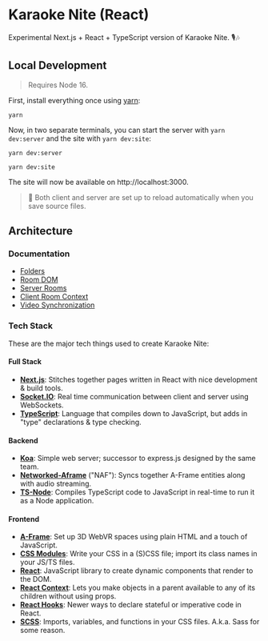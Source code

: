 # Karaoke Nite (React)

Experimental Next.js + React + TypeScript version of Karaoke Nite. 🎙🎶

## Local Development

> Requires Node 16.

First, install everything once using [yarn](https://yarnpkg.com):

```shell
yarn
```

Now, in two separate terminals, you can start the server with `yarn dev:server` and the site with `yarn dev:site`:

```shell
yarn dev:server
```

```shell
yarn dev:site
```

The site will now be available on http://localhost:3000.

> 🤗 Both client and server are set up to reload automatically when you save source files.

## Architecture

### Documentation

- [Folders](./docs/Folders.md)
- [Room DOM](./docs/Room%20DOM.md)
- [Server Rooms](./docs/Server%20Rooms.md)
- [Client Room Context](./docs/Client%20Room%20Context.md)
- [Video Synchronization](./docs/Video%20Synchronization.md)

### Tech Stack

These are the major tech things used to create Karaoke Nite:

#### Full Stack

- **[Next.js](https://nextjs.org)**: Stitches together pages written in React with nice development & build tools.
- **[Socket.IO](https://socket.io)**: Real time communication between client and server using WebSockets.
- **[TypeScript](https://typescriptlang.org)**: Language that compiles down to JavaScript, but adds in "type" declarations & type checking.

#### Backend

- **[Koa](https://koajs.com)**: Simple web server; successor to express.js designed by the same team.
- **[Networked-Aframe](https://github.com/networked-aframe/networked-aframe)** ("NAF"): Syncs together A-Frame entities along with audio streaming.
- **[TS-Node](https://www.npmjs.com/package/ts-node)**: Compiles TypeScript code to JavaScript in real-time to run it as a Node application.

#### Frontend

- **[A-Frame](https://aframe.io)**: Set up 3D WebVR spaces using plain HTML and a touch of JavaScript.
- **[CSS Modules](https://github.com/css-modules/css-modules)**: Write your CSS in a (S)CSS file; import its class names in your JS/TS files.
- **[React](https://reactjs.org)**: JavaScript library to create dynamic components that render to the DOM.
- **[React Context](https://reactjs.org/docs/context.html)**: Lets you make objects in a parent available to any of its children without using props.
- **[React Hooks](https://reactjs.org/docs/hooks-overview.html)**: Newer ways to declare stateful or imperative code in React.
- **[SCSS](https://sass-lang.com)**: Imports, variables, and functions in your CSS files. A.k.a. Sass for some reason.
